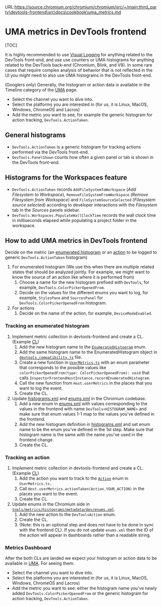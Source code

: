 URL:https://source.chromium.org/chromium/chromium/src/+/main:third_party\devtools-frontend\src\docs\cookbook\uma_metrics.md
# UMA metrics in DevTools frontend

[TOC]

It is highly recommended to use
[Visual Logging](../../front_end/ui/visual_logging/README.md) for anything
related to the DevTools front-end, and use use counters or UMA histograms for
anything related to the DevTools back-end (Chromium, Blink, and V8). In some
rare cases that require complex analysis of behavior that is not reflected in
the UI you might need to also use UMA histograms in the DevTools front-end.

(Googlers only) Generally, the histogram or action data is available in the
Timeline category of the [UMA](http://uma/) page.

*   Select the channel you want to dive into.
*   Select the platforms you are interested in (for us, it is Linux, MacOS,
    Windows, ChromeOS and Lacros)
*   Add the metric you want to see, for example the generic histogram for action
    tracking, `DevTools.ActionTaken`.

## General histograms

*   `DevTools.ActionTaken` is a generic histogram for tracking actions performed
    via the DevTools front-end.
*   `DevTools.PanelShown` counts how often a given panel or tab is shown in the
    DevTools front-end.

## Histograms for the Workspaces feature

*   `DevTools.ActionTaken` records `AddFileSystemToWorkspace` (*Add Filesystem
    to Workspace*), `RemoveFileSystemFromWorkspace` (*Remove Filesystem from
    Workspace*) and `FileSystemSourceSelected` (*Filesystem source selected*)
    according to developer interactions with the *Filesystem* tab in the
    *Sources* panels sidebar.
*   `DevTools.Workspaces.PopulateWallClockTime` records the wall clock time in
    milliseconds elapsed while populating a project folder in the workspace.

## How to add UMA metrics in DevTools frontend

Decide on the metric (an
[enumerated histogram](https://chromium.googlesource.com/chromium/src/tools/+/HEAD/metrics/histograms/README.md#enum-histograms)
or an
[action](https://source.chromium.org/chromium/chromium/src/+/main:third_party/devtools-frontend/src/front_end/core/host/UserMetrics.ts;l=380)
to be logged to generic `DevTools.ActionTaken` histogram)

1.  For enumerated histogram (We use this when there are multiple related states
    that should be analyzed jointly. For example, we might want to know the
    source of an action like where it is performed from)
    1.  Choose a name for the new histogram prefixed with `DevTools`, for
        example, `DevTools.ColorPickerOpenedFrom`.
    2.  Decide on the values for the different enums you want to log, for
        example, `StylesPane` and `SourcesPanel` for
        `DevTools.ColorPickerOpenedFrom` histogram.
2.  For actions
    1.  Decide on the name of the action, for example, `DeviceModeEnabled`.

### Tracking an enumerated histogram

1.  Implement metric collection in devtools-frontend and create a CL. (Example
    [CL](https://chromium-review.googlesource.com/c/devtools/devtools-frontend/+/3998783))
    1.  Add the new histogram name to the
        <code>[EnumeratedHistogram](https://source.chromium.org/chromium/chromium/src/+/main:third_party/devtools-frontend/src/front_end/core/host/InspectorFrontendHostAPI.ts;l=351?q=InspectorFrontendHostAPI.ts)</code>
        enum.
    2.  Add the same histogram name to the EnumeratedHistogram object in
        <code>[devtools_compatibility.js](https://source.chromium.org/chromium/chromium/src/+/main:third_party/devtools-frontend/src/front_end/devtools_compatibility.js;l=396?q=devtools_compatibil)</code>
        file.
    3.  Create a new function in
        <code>[UserMetrics.ts](https://source.chromium.org/chromium/chromium/src/+/main:third_party/devtools-frontend/src/front_end/core/host/UserMetrics.ts;l=351)</code>
        with an enum parameter that corresponds to the possible values like
        <code>colorPickerOpenedFrom(type: ColorPickerOpenedFrom): void</code>
        that calls
        <code>InspectorFrontendHostInstance.recordEnumeratedHistogram</code>.
    4.  Call the new function from <code>Host.userMetrics</code> in the places
        that you want to log the event.
    5.  Create the CL.
2.  Update
    [histograms.xml](https://source.corp.google.com/h/chromium/chromium/src/+/main:tools/metrics/histograms/metadata/dev/histograms.xml)
    and
    [enums.xml](https://source.chromium.org/chromium/chromium/src/+/main:tools/metrics/histograms/enums.xml;l=26267?q=tools%2Fmetrics%2Fhistograms%2Fenums.xml)
    in the Chromium codebase.
    1.  Add a new enum in
        [enums.xml](https://source.chromium.org/chromium/chromium/src/+/main:tools/metrics/histograms/enums.xml;l=26267?q=tools%2Fmetrics%2Fhistograms%2Fenums.xml)
        with values corresponding to the values in the frontend with name
        <code>DevTools&lt;HISTOGRAM_NAME></code> and make sure that enum values
        1-1 map to the values you’ve defined in the frontend.
    2.  Add the new histogram definition in
        [histograms.xml](https://source.corp.google.com/h/chromium/chromium/src/+/main:tools/metrics/histograms/metadata/dev/histograms.xml)
        and set enum name to be the enum you've defined in the 1st step. Make
        sure that histogram name is the same with the name you've used in the
        frontend change.
    3.  Create the CL.

### Tracking an action

1.  Implement metric collection in devtools-frontend and create a CL. (Example
    [CL](https://chromium-review.googlesource.com/c/devtools/devtools-frontend/+/3998783))
    1.  Add the action you want to track to the
        <code>[Action](https://source.chromium.org/chromium/chromium/src/+/main:third_party/devtools-frontend/src/front_end/core/host/UserMetrics.ts;l=379)</code>
        enum in <code>UserMetrics.ts.</code>
    2.  Call <code>Host.userMetrics.actionTaken(Action.YOUR_ACTION)</code> in
        the places you want to the event.
    3.  Create the CL.
2.  Update enums in the Chromium side in
    <code>[tools/metrics/histograms/metadata/dev/enums.xml](https://source.chromium.org/chromium/chromium/src/+/main:tools/metrics/histograms/metadata/dev/enums.xml)</code>.
    1.  Add the new action to the <code>DevToolsAction</code> enum.
    2.  Create the CL.
    3. (Note: this is an optional step and does not have to be done in sync with the frontend CL). If you do not update `enums.xml` then the ID of the action will appear in dashboards rather than a readable string.


### Metrics Dashboard

After the both CLs are landed we expect your histogram or action data to be
available in [UMA](http://uma/p/chrome/timeline_v2). For seeing them:

*   Select the channel you want to dive into.
*   Select the platforms you are interested in (for us, it is Linux, MacOS,
    Windows, ChromeOS and Lacros)
*   Add the metric you want to see: either the histogram name you’ve newly added
    `DevTools.ColorPickerOpenedFrom` or the generic histogram for action
    tracking, `DevTools.ActionTaken`.
